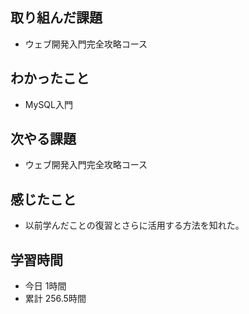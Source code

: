 ## 取り組んだ課題
- ウェブ開発入門完全攻略コース
## わかったこと
- MySQL入門
## 次やる課題
- ウェブ開発入門完全攻略コース
## 感じたこと
- 以前学んだことの復習とさらに活用する方法を知れた。
## 学習時間
- 今日 1時間
- 累計 256.5時間
